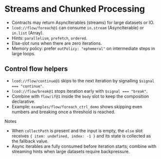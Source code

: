 # Streams and Chunked Processing

- Contracts may return AsyncIterables (streams) for large datasets or IO.
- `lcod://flow/foreach@1` can consume `in.stream` (AsyncIterable) or `in.list` (Array).
- Hints: `parallelism`, `prefetch`, `ordered`.
- Else-slot runs when there are zero iterations.
- Memory policy: prefer `outPolicy: "ephemeral"` on intermediate steps in large loops.

## Control flow helpers
- `lcod://flow/continue@1` skips to the next iteration by signalling `$signal === "continue"`.
- `lcod://flow/break@1` stops iteration early with `$signal === "break"`.
- Combine with `flow/if@1` inside the `body` slot to keep the composition declarative.
- Example: `examples/flow/foreach_ctrl_demo` shows skipping even numbers and breaking once a threshold is reached.

Notes
- When `collectPath` is present and the input is empty, the `else` slot receives `{ item: undefined, index: -1 }` and its state is collected as the fallback value.
- Async iterables are fully consumed before iteration starts; combine with streaming hints when large datasets require backpressure.
